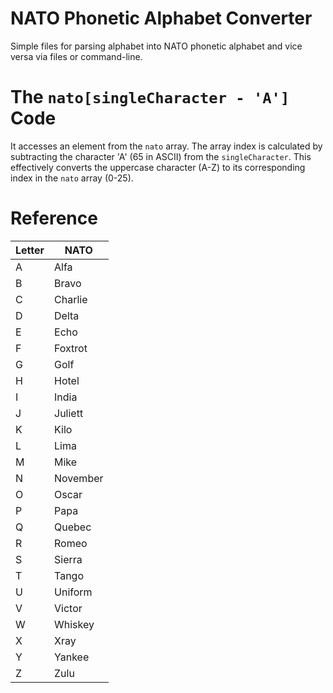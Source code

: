 # NATO Phonetic Alphabet Converter
Simple files for parsing alphabet into NATO phonetic alphabet and vice versa via files or command-line.

# The `nato[singleCharacter - 'A']` Code

It accesses an element from the `nato` array. The array index is calculated by subtracting the character 'A' (65 in ASCII) from the `singleCharacter`. This effectively converts the uppercase character (A-Z) to its corresponding index in the `nato` array (0-25).

# Reference

| Letter | NATO     |
|--------|----------|
| A      | Alfa     |
| B      | Bravo    |
| C      | Charlie  |
| D      | Delta    |
| E      | Echo     |
| F      | Foxtrot  |
| G      | Golf     |
| H      | Hotel    |
| I      | India    |
| J      | Juliett  |
| K      | Kilo     |
| L      | Lima     |
| M      | Mike     |
| N      | November |
| O      | Oscar    |
| P      | Papa     |
| Q      | Quebec   |
| R      | Romeo    |
| S      | Sierra   |
| T      | Tango    |
| U      | Uniform  |
| V      | Victor   |
| W      | Whiskey  |
| X      | Xray     |
| Y      | Yankee   |
| Z      | Zulu     |

